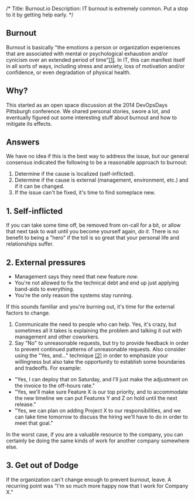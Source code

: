 /*
Title: Burnout.io
Description: IT burnout is extremely common. Put a stop to it by getting help early.
*/

## Burnout
Burnout is basically "the emotions a person or organization experiences that 
are associated with mental or psychological exhaustion and/or cynicism over an
extended period of time"<a href="http://www.itburnout.org/what-is-burnout/"
target="_blank">[1]</a>. In IT, this can manifest itself in all sorts of ways,
including stress and anxiety, loss of motivation and/or confidence, or even
degradation of physical health.

## Why?
This started as an open space discussion at the 2014 DevOpsDays 
Pittsburgh conference. We shared personal stories, swore a lot, and eventually
figured out some interesting stuff about burnout and how to mitigate its
effects.

## Answers
We have no idea if this is the best way to address the issue, but our general 
consensus indicated the following to be a reasonable approach to burnout:

1. Determine if the cause is localized (self-inflicted).
2. Determine if the cause is external (management, environment, etc.) and if it
can be changed.
3. If the issue can't be fixed, it's time to find someplace new.

## 1. Self-inflicted
If you can take some time off, be removed from on-call for a bit, or allow that
next task to wait until you become yourself again, *do it*. There is no benefit
to being a "hero" if the toll is so great that your personal life and
relationships suffer.

## 2. External pressures
* Management says they need that new feature *now*. 
* You're not allowed to fix the technical debt and end up just applying band-aids to everything.
* You're the only reason the systems stay running. 

If this sounds familiar and you're burning out, it's time for the external factors to change.

1. Communicate the need to people who can help. Yes, it's crazy, but sometimes
all it takes is explaining the problem and talking it out with management and
other coworkers.
2. Say "No" to unreasonable requests, but try to provide feedback in order to
prevent continued patterns of unreasonable requests. Also consider using the "Yes, and..." technique
<a href="http://www.huffingtonpost.com/liz-orsquo/cant-say-no-say-yes-instead_b_4583052.html"
target="_blank">[2]</a> in order to emphasize your willingness but also take
the opportunity to establish some boundaries and tradeoffs. For example:
  * "Yes, I can deploy that on Saturday, and I'll just make the adjustment on the 
invoice to the off-hours rate."
  * "Yes, we'll make sure Feature X is our top priority, and to accommodate the
new timeline we can put Features Y and Z on hold until the next release."
  * "Yes, we can plan on adding Project X to our responsibilities, and we can
take time tomorrow to discuss the hiring we'll have to do in order to meet that
goal."

In the worst case, if you are a valuable resource to the company, you can 
certainly be doing the same kinds of work for another company somewhere else.

## 3. Get out of Dodge
If the organization can't change enough to prevent burnout, leave. A recurring 
point was "I'm so much more happy now that I work for Company X."


